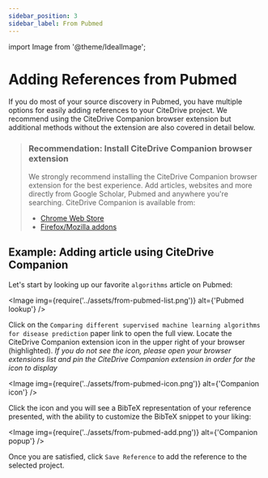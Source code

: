 ```yaml
---
sidebar_position: 3
sidebar_label: From Pubmed
---
```


import Image from '@theme/IdealImage';

# Adding References from Pubmed

If you do most of your source discovery in Pubmed, you have multiple options for easily adding references to your CiteDrive project. We recommend using the CiteDrive Companion browser extension but additional methods without the extension are also covered in detail below.

> ### Recommendation: Install CiteDrive Companion browser extension
> 
> We strongly recommend installing the CiteDrive Companion browser extension for the best experience. Add articles, websites and more directly from Google Scholar, Pubmed and anywhere you're searching. CiteDrive Companion is available from: 
> * [Chrome Web Store](https://chrome.google.com/webstore/detail/citedrive-companion/gmmonfphegngpcbcapfbgembkjeookik)
> * [Firefox/Mozilla addons](https://addons.mozilla.org/af/firefox/addon/citedrive-companion/)

## Example: Adding article using CiteDrive Companion

Let's start by looking up our favorite `algorithms` article on Pubmed:

<Image img={require('../assets/from-pubmed-list.png')} alt={'Pubmed lookup'} />

Click on the `Comparing different supervised machine learning algorithms for disease prediction` paper link to open the full view. Locate the CiteDrive Companion extension icon in the upper right of your browser (highlighted). _If you do not see the icon, please open your browser extensions list and pin the CiteDrive Companion extension in order for the icon to display_

<Image img={require('../assets/from-pubmed-icon.png')} alt={'Companion icon'} />

Click the icon and you will see a BibTeX representation of your reference presented, with the ability to customize the BibTeX snippet to your liking:

<Image img={require('../assets/from-pubmed-add.png')} alt={'Companion popup'} />

Once you are satisfied, click `Save Reference` to add the reference to the selected project.
